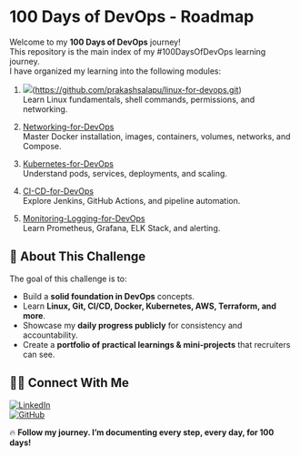 
# 100 Days of DevOps - Roadmap

Welcome to my **100 Days of DevOps** journey!  
This repository is the main index of my #100DaysOfDevOps learning journey.  
I have organized my learning into the following modules:

1. <img src="https://img.shields.io/badge/Linux-for-devops-ED8B00?style=for-the-badge&logo=openjdk&logoColor=white"/>(https://github.com/prakashsalapu/linux-for-devops.git)  
   Learn Linux fundamentals, shell commands, permissions, and networking.
      

2. [Networking-for-DevOps](https://github.com/yourusername/docker-for-devops)  
   Master Docker installation, images, containers, volumes, networks, and Compose.

3. [Kubernetes-for-DevOps](https://github.com/yourusername/kubernetes-for-devops)  
   Understand pods, services, deployments, and scaling.

4. [CI-CD-for-DevOps](https://github.com/yourusername/ci-cd-for-devops)  
   Explore Jenkins, GitHub Actions, and pipeline automation.

5. [Monitoring-Logging-for-DevOps](https://github.com/yourusername/monitoring-logging-for-devops)  
   Learn Prometheus, Grafana, ELK Stack, and alerting.



## 📌 About This Challenge
The goal of this challenge is to:
- Build a **solid foundation in DevOps** concepts.
- Learn **Linux, Git, CI/CD, Docker, Kubernetes, AWS, Terraform, and more**.
- Showcase my **daily progress publicly** for consistency and accountability.
- Create a **portfolio of practical learnings & mini-projects** that recruiters can see.


## 🧑‍💻 Connect With Me  

[![LinkedIn](https://img.shields.io/badge/LinkedIn-0A66C2?style=for-the-badge&logo=linkedin&logoColor=white)](https://www.linkedin.com/in/prakashsalapu/)  
[![GitHub](https://img.shields.io/badge/GitHub-181717?style=for-the-badge&logo=github&logoColor=white)](https://github.com/prakashsalapu)


🔥 **Follow my journey. I’m documenting every step, every day, for 100 days!**
